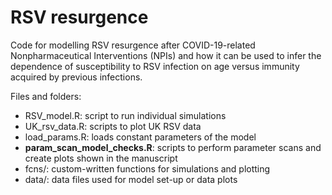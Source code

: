 # RSV resurgence 
Code for modelling RSV resurgence after COVID-19-related Nonpharmaceutical Interventions (NPIs) and how it can be used to infer the dependence of susceptibility to RSV infection on age versus immunity acquired by previous infections.

Files and folders:

-  RSV_model.R: script to run individual simulations
-  UK_rsv_data.R: scripts to plot UK RSV data
-  load_params.R: loads constant parameters of the model
-  **param_scan_model_checks.R**: scripts to perform parameter scans and create plots shown in the manuscript
-  fcns/: custom-written functions for simulations and plotting
-  data/: data files used for model set-up or data plots
